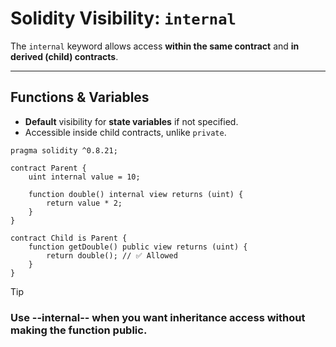 

# Solidity Visibility: `internal`

The `internal` keyword allows access **within the same contract** and **in derived (child) contracts**.  

---

## Functions & Variables
- **Default** visibility for **state variables** if not specified.  
- Accessible inside child contracts, unlike `private`.  

```solidity
pragma solidity ^0.8.21;

contract Parent {
    uint internal value = 10;

    function double() internal view returns (uint) {
        return value * 2;
    }
}

contract Child is Parent {
    function getDouble() public view returns (uint) {
        return double(); // ✅ Allowed
    }
}
```


>[!TIP]
### Use --internal-- when you want inheritance access without making the function public.
